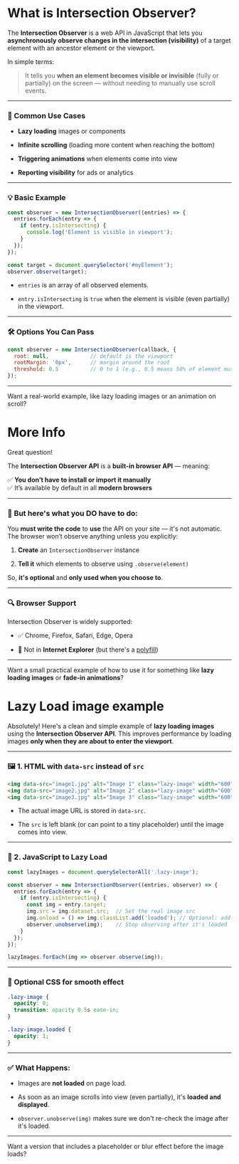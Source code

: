 # What is Intersection Observer?

The **Intersection Observer** is a web API in JavaScript that lets you **asynchronously observe changes in the intersection (visibility)** of a target element with an ancestor element or the viewport.

In simple terms:

> It tells you **when an element becomes visible or invisible** (fully or partially) on the screen — without needing to manually use scroll events.

---

### 🔧 Common Use Cases

- **Lazy loading** images or components
    
- **Infinite scrolling** (loading more content when reaching the bottom)
    
- **Triggering animations** when elements come into view
    
- **Reporting visibility** for ads or analytics
    

---

### 💡 Basic Example

```javascript
const observer = new IntersectionObserver((entries) => {
  entries.forEach(entry => {
    if (entry.isIntersecting) {
      console.log('Element is visible in viewport');
    }
  });
});

const target = document.querySelector('#myElement');
observer.observe(target);
```

- `entries` is an array of all observed elements.
    
- `entry.isIntersecting` is `true` when the element is visible (even partially) in the viewport.
    

---

### 🛠 Options You Can Pass

```javascript
const observer = new IntersectionObserver(callback, {
  root: null,             // default is the viewport
  rootMargin: '0px',      // margin around the root
  threshold: 0.5          // 0 to 1 (e.g., 0.5 means 50% of element must be visible)
});
```

---

Want a real-world example, like lazy loading images or an animation on scroll?

# More Info

Great question!

The **Intersection Observer API** is a **built-in browser API** — meaning:

✅ **You don’t have to install or import it manually**  
✅ It’s available by default in all **modern browsers**

---

### 🚫 But here's what you DO have to do:

You **must write the code** to **use** the API on your site — it's not automatic. The browser won’t observe anything unless you explicitly:

1. **Create** an `IntersectionObserver` instance
    
2. **Tell it** which elements to observe using `.observe(element)`
    

So, **it's optional** and **only used when you choose to**.

---

### 🔍 Browser Support

Intersection Observer is widely supported:

- ✅ Chrome, Firefox, Safari, Edge, Opera
    
- 🚫 Not in **Internet Explorer** (but there's a [polyfill](https://github.com/w3c/IntersectionObserver/tree/main/polyfill))
    

---

Want a small practical example of how to use it for something like **lazy loading images** or **fade-in animations**?

# Lazy Load image example

Absolutely! Here's a clean and simple example of **lazy loading images** using the **Intersection Observer API**. This improves performance by loading images **only when they are about to enter the viewport**.

---

### 🖼️ 1. HTML with `data-src` instead of `src`

```html
<img data-src="image1.jpg" alt="Image 1" class="lazy-image" width="600" height="400" />
<img data-src="image2.jpg" alt="Image 2" class="lazy-image" width="600" height="400" />
<img data-src="image3.jpg" alt="Image 3" class="lazy-image" width="600" height="400" />
```

- The actual image URL is stored in `data-src`.
    
- The `src` is left blank (or can point to a tiny placeholder) until the image comes into view.
    

---

### 🧠 2. JavaScript to Lazy Load

```javascript
const lazyImages = document.querySelectorAll('.lazy-image');

const observer = new IntersectionObserver((entries, observer) => {
  entries.forEach(entry => {
    if (entry.isIntersecting) {
      const img = entry.target;
      img.src = img.dataset.src;  // Set the real image src
      img.onload = () => img.classList.add('loaded'); // Optional: add a class when loaded
      observer.unobserve(img);    // Stop observing after it's loaded
    }
  });
});

lazyImages.forEach(img => observer.observe(img));
```

---

### 🎨 Optional CSS for smooth effect

```css
.lazy-image {
  opacity: 0;
  transition: opacity 0.5s ease-in;
}

.lazy-image.loaded {
  opacity: 1;
}
```

---

### ✅ What Happens:

- Images are **not loaded** on page load.
    
- As soon as an image scrolls into view (even partially), it's **loaded and displayed**.
    
- `observer.unobserve(img)` makes sure we don't re-check the image after it's loaded.
    

---

Want a version that includes a placeholder or blur effect before the image loads?